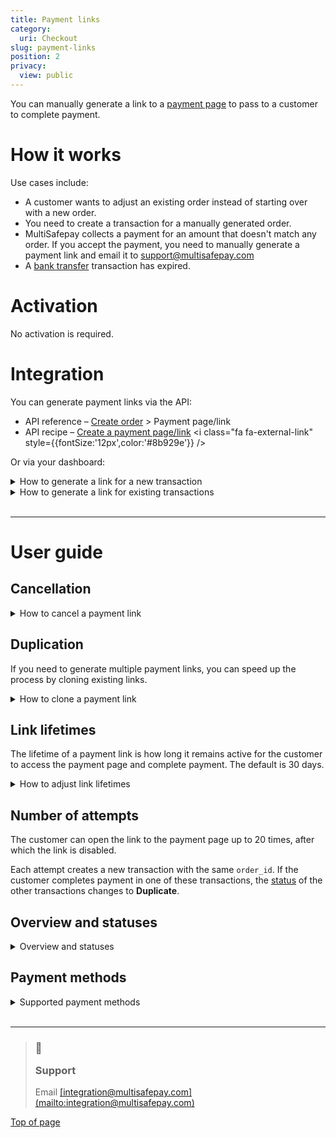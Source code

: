```yaml
---
title: Payment links
category:
  uri: Checkout
slug: payment-links
position: 2
privacy:
  view: public
---
```

You can manually generate a link to a [payment page](/docs/payment-pages/) to pass to a customer to complete payment.

# How it works

Use cases include:

* A customer wants to adjust an existing <Glossary>order</Glossary> instead of starting over with a new order.
* You need to create a <Glossary>transaction</Glossary> for a manually generated order.
* MultiSafepay collects a payment for an amount that doesn't match any order. If you accept the payment, you need to manually generate a payment link and email it to [support@multisafepay.com](mailto:support@multisafepay.com)
* A [bank transfer](/docs/bank-transfer/) transaction has expired.

# Activation

No activation is required.

# Integration

You can generate payment links via the API:

* API reference – [Create order](/reference/createorder/) > Payment page/link
* API recipe – <a href="https://docs.multisafepay.com/recipes/create-a-payment-pagelink" target="_blank">Create a payment page/link</a> <i class="fa fa-external-link" style={{fontSize:'12px',color:'#8b929e'}} />

Or via your dashboard:

<details id="how-to-generate-link-for-new-transaction">
  <summary>How to generate a link for a new transaction</summary>

  <br />

  1. Sign in to your <a href="https://merchant.multisafepay.com" target="_blank">MultiSafepay dashboard</a> <i class="fa fa-external-link" style={{fontSize:'12px',color:'#8b929e'}} />.
  2. Go to **Transactions** > **Payment links**.
  3. Click **New payment link**.
  4. From the **Website** list, select the relevant website.
  5. Under **Amount**, select the currency from the list, and then enter the whole value and cents.
  6. In the **Order ID** field, enter the order ID from your webshop.\
     **⚠️ Note:** The order ID for every payment link must be unique.
  7. In the **Description** field, enter a description of the order.
  8. In the **Link expiry** field, enter the number of days for the link to remain active. Default: 30 days.
  9. To send [Second Chance emails](/docs/second-chance/), select the **Second chance email** checkbox.
  10. Optionally, enter the customer's:
      * **First name** and **Last name**
      * **Email address**
      * **Country**
      * **Language**
  11. To include additional information that may be required for some payment methods, in the top-right corner, click **Advanced mode** to display the following fields:
      * **Items** (For the items in the customer's shopping cart)
      * **Postal code/ House number**
      * **Address**
      * **City**
      * **State/Province**
      * **Birthday**
      * **Phone number**
      * **Notification URL** and **Mode**
      * **Redirect URL**
      * **Cancel URL**
  12. Click **Generate payment link**.
  13. In the green bar that appears, copy the link from the green bar and pass it to the customer.
</details>

<details id="how-to-generate-link-for-existing-transactions">
  <summary>How to generate a link for existing transactions</summary>

  <br />

  1. Sign in to your <a href="https://merchant.multisafepay.com" target="_blank">MultiSafepay dashboard</a> <i class="fa fa-external-link" style={{fontSize:'12px',color:'#8b929e'}} />.
  2. Go to **Transactions** > **Transaction overview**, and then click the relevant transaction.
  3. On the **Transaction details** page, under **Order summary**, click **Generate payment link** > **Duplicate this order**.

    **💡 Tip!** The order ID must be unique.
</details>

<br />

***

# User guide

## Cancellation

<details id="how-to-cancel-a-payment-link">
  <summary>How to cancel a payment link</summary>

  <br />

  **Via API**

  See API reference – [Update or cancel an order](/reference/updateorder/).

  **Via dashboard**

  1. Sign in to your <a href="https://merchant.multisafepay.com" target="_blank">MultiSafepay dashboard</a> <i class="fa fa-external-link" style={{fontSize:'12px',color:'#8b929e'}} />.
  2. Go to **Transactions** > **Payment links**.
  3. Next to the relevant payment link, click the red cross **Cancel payment link** icon.\
     The <Glossary>order status</Glossary> changes to **cancelled**.
</details>

## Duplication

If you need to generate multiple payment links, you can speed up the process by cloning existing links.

<details id="how-to-clone-a-payment-link">
  <summary>How to clone a payment link</summary>

  <br />

  1. Sign in to your <a href="https://merchant.multisafepay.com" target="_blank">MultiSafepay dashboard</a> <i class="fa fa-external-link" style={{fontSize:'12px',color:'#8b929e'}} />.
  2. Go to **Transactions** > **Payment links**.
  3. Next to the relevant payment link, click the blue **Clone** icon.\
     A new **Payment links** window opens with the same details prefilled.
  4. Click **Generate payment link**.
</details>

## Link lifetimes

The lifetime of a payment link is how long it remains active for the customer to access the payment page and complete payment. The default is 30 days.

<details id="how-to-adjust-link-lifetimes">
  <summary>How to adjust link lifetimes</summary>

  <br />

  To set or adjust the lifetime of a payment link, see API reference – [Create order](/reference/createorder/): `days_active` parameter.

  **⚠️ Note:** This is different to [transaction expiration times per payment method](/reference/transaction-expiration/).

  This only applies to certain payment methods:

  | Adjustable                           | Non-adjustable                                                       |
  | ------------------------------------ | -------------------------------------------------------------------- |
  | Banking methods, except direct debit | Direct debit                                                         |
  | Gift cards                           | Edenred, Paysafecard                                                 |
  | Wallets                              | PayPal – Links are valid for 14 days. The lifetime is set by PayPal. |
</details>

## Number of attempts

The customer can open the link to the payment page up to 20 times, after which the link is disabled.

Each attempt creates a new <Glossary>transaction</Glossary> with the same `order_id`. If the customer completes payment in one of these transactions, the [status](#overview-and-statuses) of the other transactions changes to **Duplicate**.

## Overview and statuses

<details id="overview-and-statuses">
  <summary>Overview and statuses</summary>

  <br />

  For an overview of all payment links:

  1. Sign in to your <a href="https://merchant.multisafepay.com" target="_blank">MultiSafepay dashboard</a> <i class="fa fa-external-link" style={{fontSize:'12px',color:'#8b929e'}} />.
  2. Go to **Transactions** > **Payment links**.

  | Payment link status | Description                                                                                      |
  | ------------------- | ------------------------------------------------------------------------------------------------ |
  | Active              | The customer hasn't paid yet.                                                                    |
  | Cancelled           | You cancelled the link.                                                                          |
  | Completed           | The customer has paid.                                                                           |
  | Declined            | The payment was declined by the customer's payment service or the <Glossary>acquirer</Glossary>. |
  | Duplicate           | The customer completed payment in a duplicate transaction.                                       |
  | Expired             | The link lifetime has expired.                                                                   |
</details>

## Payment methods

<details id="supported-payment-methods">
  <summary>Supported payment methods</summary>

  <br />

  **All** payment methods are supported.

  The payment page displays **all** payment methods activated for the relevant website. If you want to display specific payment methods, you need to create a new website profile with only the relevant methods activated.
</details>

<br />

***

<blockquote class="callout callout_info">
  <h3 class="callout-heading false">
    <span class="callout-icon">💬</span>
    <p>Support</p>
  </h3>

  <p>Email <a href="mailto:integration@multisafepay.com">[integration@multisafepay.com](mailto:integration@multisafepay.com)</a></p>
</blockquote>

[Top of page](#)
